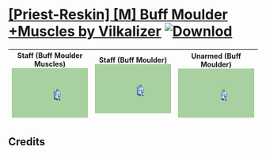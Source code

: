 # [\[Priest-Reskin\] \[M\] Buff Moulder +Muscles by Vilkalizer](./) [![Downlod](https://img.shields.io/badge/Download--red?style=social&logo=github)](https://minhaskamal.github.io/DownGit/#/home?url=https://github.com/Klokinator/FE-Repo/tree/main/Battle%20Animations%2FMagi%20-%20Holy-Type%2F%5BPriest-Reskin%5D%20%5BM%5D%20Buff%20Moulder%20%2BMuscles%20by%20Vilkalizer)

| <b>Staff (Buff Moulder Muscles)</b><br/><img alt="Staff animation" src="./7.%20Staff%20(Buff%20Moulder%20Muscles)/Staff.gif"/> | <b>Staff (Buff Moulder)</b><br/><img alt="Staff animation" src="./7.%20Staff%20(Buff%20Moulder)/Staff.gif"/> | <b>Unarmed (Buff Moulder)</b><br/><img alt="Unarmed animation" src="./8.%20Unarmed%20(Buff%20Moulder)/Unarmed.gif"/> |
| :---: | :---: | :---: |

## Credits



